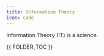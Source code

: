 ```yaml
---
title: Information Theory
icon: code
---
```


Information Theory (IT) is a science.


{{ FOLDER_TOC }}
